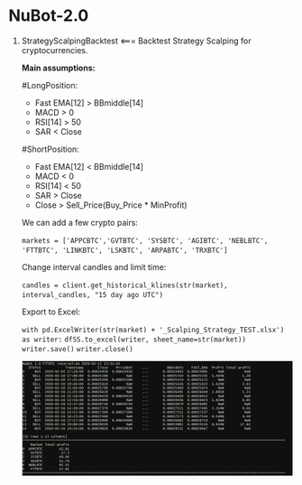 # NuBot-2.0

1) StrategyScalpingBacktest <=== Backtest Strategy Scalping for cryptocurrencies.

    **Main assumptions:**
    
    #LongPosition:
    - Fast EMA[12] > BBmiddle[14]
    - MACD > 0
    - RSI[14] > 50
    - SAR < Close
    
    #ShortPosition:
    - Fast EMA[12] < BBmiddle[14]
    - MACD < 0
    - RSI[14] < 50
    - SAR > Close
    - Close > Sell_Price(Buy_Price * MinProfit)
    
    We can add a few crypto pairs:
    
    `markets = ['APPCBTC','GVTBTC', 'SYSBTC', 'AGIBTC', 'NEBLBTC', 'FTTBTC', 'LINKBTC', 'LSKBTC', 'ARPABTC', 'TRXBTC']`
    
    Change interval candles and limit time:
    
    `candles = client.get_historical_klines(str(market), interval_candles, "15 day ago UTC")`
    
    Export to Excel:
    
    `with pd.ExcelWriter(str(market) + '_Scalping_Strategy_TEST.xlsx') as writer:`
                `dfSS.to_excel(writer, sheet_name=str(market))`
                `writer.save()`
                `writer.close()`
                
    ![ScreenShot](https://github.com/kamilbl/NuBot-2.0/blob/master/StrategyScalpingBacktest.PNG)
    
